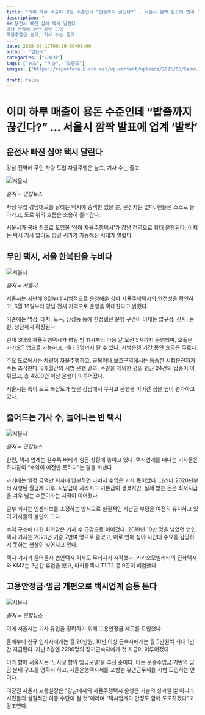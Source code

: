 ```yaml
---
title: "이미 하루 매출이 용돈 수준인데 “밥줄까지 끊긴다?” … 서울시 깜짝 발표에 업계 ‘발칵’"
description: "
## 운전사 빠진 심야 택시 달린다
강남 전역에 무인 차량 도입
자율주행은 늘고, 기사 수는 줄고
..."
date: 2025-07-17T00:29:00+09:00
author: "김한수"
categories: ["자동차"]
tags: ["뉴스", "이슈", "트렌드"]
images: ["https://reportera.b-cdn.net/wp-content/uploads/2025/06/Seoul-Self-Driving-Taxi-1024x576.jpg"]

draft: false
---
```


# 이미 하루 매출이 용돈 수준인데 “밥줄까지 끊긴다?” … 서울시 깜짝 발표에 업계 ‘발칵’


## 운전사 빠진 심야 택시 달린다
강남 전역에 무인 차량 도입
자율주행은 늘고, 기사 수는 줄고


![서울시](https://reportera.b-cdn.net/wp-content/uploads/2025/06/Seoul-Self-Driving-Taxi-1024x576.jpg)

*출처 = 연합뉴스*

자정 무렵 강남대로를 달리는 택시에 승객만 있을 뿐, 운전자는 없다. 핸들은 스스로 돌아가고, 도로 위의 흐름은 조용히 흘러간다.

서울시가 국내 최초로 도입한 ‘심야 자율주행택시’가 강남 전역으로 확대 운행된다. 이제는 택시 기사 없이도 밤길 귀가가 가능해진 시대가 열렸다.


## 무인 택시, 서울 한복판을 누비다


![서울시](https://reportera.b-cdn.net/wp-content/uploads/2025/06/자율주행택시-1024x576.jpg)

*출처 = 서울시*

서울시는 지난해 9월부터 시범적으로 운영해온 심야 자율주행택시의 안전성을 확인하고, 6월 16일부터 강남 전체 지역으로 운행을 확대한다고 밝혔다.

기존에는 역삼, 대치, 도곡, 삼성동 등에 한정됐던 운행 구간이 이제는 압구정, 신사, 논현, 청담까지 확장된다.

현재 3대의 자율주행택시가 평일 밤 11시부터 다음 날 오전 5시까지 운행되며, 호출은 카카오T 앱으로 가능하고, 최대 3명까지 탈 수 있다. 시범운행 기간 동안 요금은 무료다.

주요 도로에서는 차량이 자율주행하고, 골목이나 보호구역에서는 동승한 시험운전자가 수동 조작한다. 8개월간의 시범 운행 결과, 주말을 제외한 평일 평균 24건의 탑승이 이뤄졌고, 총 4200건 이상 운행이 이루어졌다.

서울시는 특히 도로 복잡도가 높은 강남에서 무사고 운행을 이어간 점을 높이 평가하고 있다.


## 줄어드는 기사 수, 늘어나는 빈 택시


![서울시](https://reportera.b-cdn.net/wp-content/uploads/2025/06/택시-1024x596.jpg)

*출처 = 연합뉴스*

한편, 택시 업계는 갈수록 버티기 힘든 상황에 놓이고 있다. 택시업계를 떠나는 기사들은 하나같이 “수익이 예전만 못하다”는 말을 꺼낸다.

과거에는 일정 금액만 회사에 납부하면 나머지 수입은 기사 몫이었다. 그러나 2020년부터 시행된 월급제 이후, 사납금이 사라지고 기본급이 생겼지만, 실제 받는 돈은 최저시급을 겨우 넘는 수준이라는 지적이 이어졌다.

일부 회사는 인센티브를 조정하는 방식으로 실질적인 사납금 부담을 여전히 유지하고 있어 기사들의 불만이 크다.

수익 구조에 대한 회의감은 기사 수 급감으로 이어졌다. 2019년 10만 명을 넘었던 법인택시 기사는 2023년 기준 7만여 명으로 줄었고, 이로 인해 심야 시간대 수요를 감당하지 못하는 현상이 빚어지고 있다.

택시 기사가 줄어들자 법인택시 회사도 무너지기 시작했다. 카카오모빌리티의 진화택시와 KM2는 2년간 휴업을 했고, 마카롱택시 T1·T2 등 9곳이 폐업했다.


## 고용안정금·임금 개편으로 택시업계 숨통 튼다


![서울시](https://reportera.b-cdn.net/wp-content/uploads/2025/06/서울시-1024x575.jpg)

*출처 = 연합뉴스*

이에 서울시는 기사 유입을 장려하기 위해 고용안정금 제도를 도입했다.

올해부터 신규 입사자에게는 월 20만원, 10년 이상 근속자에게는 월 5만원씩 최대 1년간 지급된다. 지난 5월엔 2296명의 장기근속자에게 첫 지급이 이루어졌다.

이와 함께 서울시는 ‘노사정 합의 임금모델’을 추진 중이다. 이는 운송수입금 기반의 임금 분배 구조를 명확히 하고, 자율운행택시제를 포함한 유연근무제를 시범 도입하는 안이다.

여장권 서울시 교통실장은 “강남에서의 자율주행택시 운행은 기술의 성과일 뿐 아니라, 시민들의 실질적인 이동 수단이 될 것”이라며 “택시업계의 안정도 함께 도모하겠다”고 강조했다.
